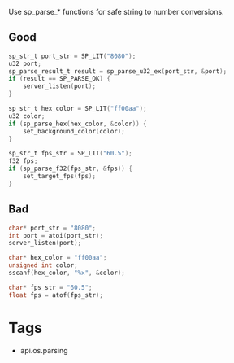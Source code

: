 Use sp_parse_* functions for safe string to number conversions.

## Good
```c
sp_str_t port_str = SP_LIT("8080");
u32 port;
sp_parse_result_t result = sp_parse_u32_ex(port_str, &port);
if (result == SP_PARSE_OK) {
    server_listen(port);
}

sp_str_t hex_color = SP_LIT("ff00aa");
u32 color;
if (sp_parse_hex(hex_color, &color)) {
    set_background_color(color);
}

sp_str_t fps_str = SP_LIT("60.5");
f32 fps;
if (sp_parse_f32(fps_str, &fps)) {
    set_target_fps(fps);
}
```

## Bad
```c
char* port_str = "8080";
int port = atoi(port_str);
server_listen(port);

char* hex_color = "ff00aa";
unsigned int color;
sscanf(hex_color, "%x", &color);

char* fps_str = "60.5";
float fps = atof(fps_str);
```

# Tags
- api.os.parsing